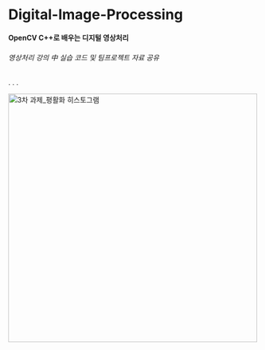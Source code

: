 # Digital-Image-Processing

**OpenCV C++로 배우는 디지털 영상처리**

###### 영상처리 강의 中 실습 코드 및 팀프로젝트 자료 공유

.
.
.

<img width="500" alt="3차 과제_평활화 히스토그램" src="https://user-images.githubusercontent.com/57698484/114960856-d4fa5c00-9ea2-11eb-8271-419082779a7c.png">
